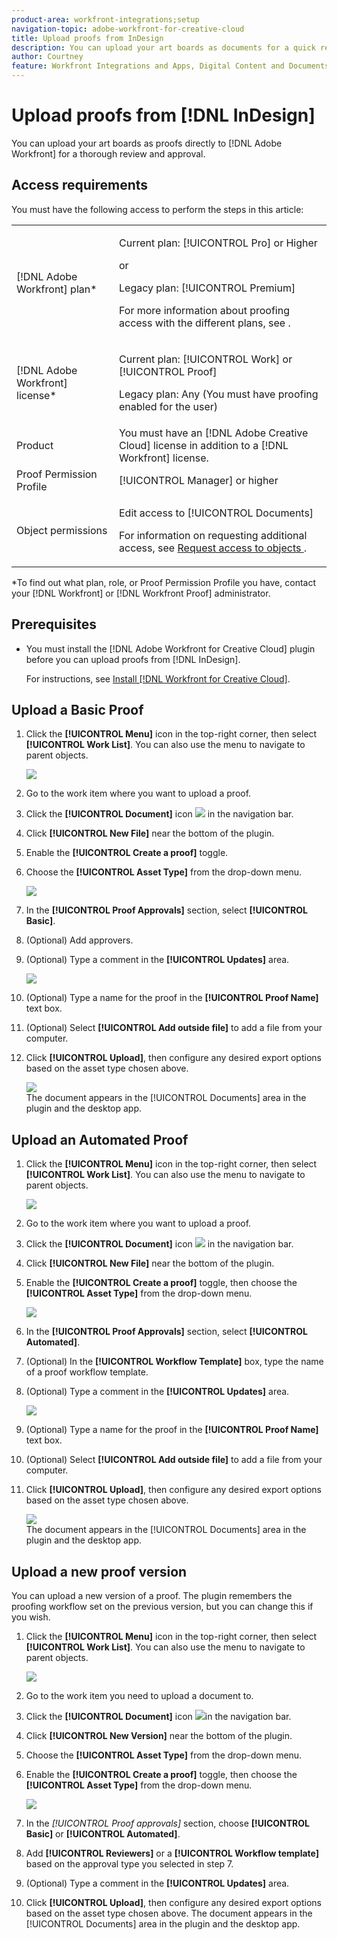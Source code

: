 ```yaml
---
product-area: workfront-integrations;setup
navigation-topic: adobe-workfront-for-creative-cloud
title: Upload proofs from InDesign
description: You can upload your art boards as documents for a quick review and approval or simply to store in Adobe Workfront.
author: Courtney
feature: Workfront Integrations and Apps, Digital Content and Documents
---
```


# Upload proofs from [!DNL InDesign]

You can upload your art boards as proofs directly to [!DNL Adobe Workfront] for a thorough review and approval.

## Access requirements

You must have the following access to perform the steps in this article:

<table style="table-layout:auto"> 
 <col> 
 <col> 
 <tbody> 
  <tr> 
   <td role="rowheader">[!DNL Adobe Workfront] plan*</td> 
   <td> <p>Current plan: [!UICONTROL Pro] or Higher</p> <p>or</p> <p>Legacy plan: [!UICONTROL Premium]</p> <p>For more information about proofing access with the different plans, see .</p> </td> 
  </tr> 
  <tr> 
   <td role="rowheader">[!DNL Adobe Workfront] license*</td> 
   <td> <p>Current plan: [!UICONTROL Work] or [!UICONTROL Proof]</p> <p>Legacy plan: Any (You must have proofing enabled for the user)</p> </td> 
  </tr> 
  <tr> 
   <td role="rowheader">Product</td> 
   <td>You must have an [!DNL Adobe Creative Cloud] license in addition to a [!DNL Workfront] license.</td> 
  </tr> 
  <tr> 
   <td role="rowheader">Proof Permission Profile </td> 
   <td>[!UICONTROL Manager] or higher</td> 
  </tr> 
  <tr> 
   <td role="rowheader">Object permissions</td> 
   <td> <p>Edit access to [!UICONTROL Documents]</p> <p>For information on requesting additional access, see <a href="../../workfront-basics/grant-and-request-access-to-objects/request-access.md" class="MCXref xref">Request access to objects </a>.</p> </td> 
  </tr> 
 </tbody> 
</table>

&#42;To find out what plan, role, or Proof Permission Profile you have, contact your [!DNL Workfront] or [!DNL Workfront Proof] administrator.

## Prerequisites

* You must install the [!DNL Adobe Workfront for Creative Cloud] plugin before you can upload proofs from [!DNL InDesign].

  For instructions, see [Install [!DNL Workfront for Creative Cloud]](/help/quicksilver/workfront-integrations-and-apps/adobe-workfront-for-creative-cloud/wf-install-cc.md).

## Upload a Basic Proof

1. Click the **[!UICONTROL Menu]** icon in the top-right corner, then select **[!UICONTROL Work List]**. You can also use the menu to navigate to parent objects.

   ![](assets/go-back-to-work-list-350x314.png)

1. Go to the work item where you want to upload a proof.
1. Click the **[!UICONTROL Document]** icon ![](assets/documents.png) in the navigation bar. 
1. Click **[!UICONTROL New File]** near the bottom of the plugin.
1. Enable the **[!UICONTROL Create a proof]** toggle.
1. Choose the **[!UICONTROL Asset Type]** from the drop-down menu.

   ![](assets/plugin-create-proof-350x182.png)

1. In the **[!UICONTROL Proof Approvals]** section, select **[!UICONTROL Basic]**.
1. (Optional) Add approvers.
1. (Optional) Type a comment in the **[!UICONTROL Updates]** area.

   ![](assets/plugin-proof-approvals-350x450.png)

1. (Optional) Type a name for the proof in the **[!UICONTROL Proof Name]** text box.
1. (Optional) Select **[!UICONTROL Add outside file]** to add a file from your computer.
1. Click **[!UICONTROL Upload]**, then configure any desired export options based on the asset type chosen above. 

   ![](assets/plugin-files-350x307.png)   
   The document appears in the [!UICONTROL Documents] area in the plugin and the desktop app.

## Upload an Automated Proof

1. Click the **[!UICONTROL Menu]** icon in the top-right corner, then select **[!UICONTROL Work List]**. You can also use the menu to navigate to parent objects.

   ![](assets/go-back-to-work-list-350x314.png)

1. Go to the work item where you want to upload a proof.
1. Click the **[!UICONTROL Document]** icon ![](assets/documents.png) in the navigation bar. 

1. Click **[!UICONTROL New File]** near the bottom of the plugin.
1. Enable the **[!UICONTROL Create a proof]** toggle, then choose the **[!UICONTROL Asset Type]** from the drop-down menu.

   ![](assets/plugin-create-proof-350x182.png)

1. In the **[!UICONTROL Proof Approvals]** section, select **[!UICONTROL Automated]**.
1. (Optional) In the **[!UICONTROL Workflow Template]** box, type the name of a proof workflow template.
1. (Optional) Type a comment in the **[!UICONTROL Updates]** area.

   ![](assets/copy-of-proof-approvals-advanced-350x424.png)

1. (Optional) Type a name for the proof in the **[!UICONTROL Proof Name]** text box.
1. (Optional) Select **[!UICONTROL Add outside file]** to add a file from your computer.
1. Click **[!UICONTROL Upload]**, then configure any desired export options based on the asset type chosen above. 

   ![](assets/plugin-files-350x307.png)   
   The document appears in the [!UICONTROL Documents] area in the plugin and the desktop app.


## Upload a new proof version

You can upload a new version of a proof. The plugin remembers the proofing workflow set on the previous version, but you can change this if you wish.

1. Click the **[!UICONTROL Menu]** icon in the top-right corner, then select **[!UICONTROL Work List]**. You can also use the menu to navigate to parent objects.

   ![](assets/go-back-to-work-list-350x314.png)

1. Go to the work item you need to upload a document to.
1. Click the **[!UICONTROL Document]** icon ![](assets/documents.png)in the navigation bar. 

1. Click **[!UICONTROL New Version]** near the bottom of the plugin.
1. Choose the **[!UICONTROL Asset Type]** from the drop-down menu.
1. Enable the **[!UICONTROL Create a proof]** toggle, then choose the **[!UICONTROL Asset Type]** from the drop-down menu.

   ![](assets/plugin-create-proof-350x182.png)

1. In the *[!UICONTROL *Proof approvals]** section, choose **[!UICONTROL Basic]** or **[!UICONTROL Automated]**.

1. Add **[!UICONTROL Reviewers]** or a **[!UICONTROL Workflow template]** based on the approval type you selected in step 7.

1. (Optional) Type a comment in the **[!UICONTROL Updates]** area.
1. Click **[!UICONTROL Upload]**, then configure any desired export options based on the asset type chosen above. 
   The document appears in the [!UICONTROL Documents] area in the plugin and the desktop app.
